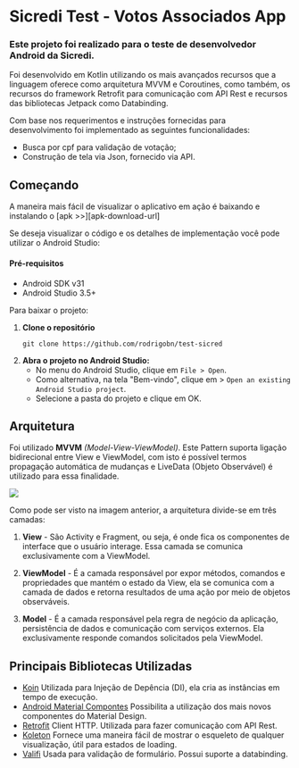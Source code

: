 # Sicredi Test - Votos Associados App

### Este projeto foi realizado para o teste de desenvolvedor Android da Sicredi. 

Foi desenvolvido em Kotlin utilizando os mais avançados recursos que a linguagem oferece como arquitetura MVVM e Coroutines, como também, os recursos do framework Retrofit para comunicação com API Rest e recursos das bibliotecas Jetpack como Databinding.

Com base nos requerimentos e instruções fornecidas para desenvolvimento foi implementado as seguintes funcionalidades:
- Busca por cpf para validação de votação;
- Construção de tela via Json, fornecido via API.


## Começando
A maneira mais fácil de visualizar o aplicativo em ação é baixando e instalando o [apk >>][apk-download-url]

Se deseja visualizar o código e os detalhes de implementação você pode utilizar o Android Studio:
#### Pré-requisitos
 - Android SDK v31
 - Android Studio 3.5+

Para baixar o projeto:
1. **Clone o repositório**
   ```console
   git clone https://github.com/rodrigobn/test-sicred
   ```
2. **Abra o projeto no Android Studio:**
   - No menu do Android Studio, clique em `File > Open`.
   - Como alternativa, na tela "Bem-vindo", clique em > `Open an existing Android Studio project`.
   - Selecione a pasta do projeto e clique em OK.

## Arquitetura
Foi utilizado **MVVM** _(Model-View-ViewModel)_. Este Pattern suporta ligação bidirecional entre View e ViewModel, com isto é possível termos propagação automática de mudanças e LiveData (Objeto Observável) é utilizado para essa finalidade. 


<img src="https://i.imgur.com/mGNkir2.png" />


Como pode ser visto na imagem anterior, a arquitetura divide-se em três camadas:

1. **View** - São Activity e Fragment, ou seja, é onde fica os componentes de interface que o usuário interage. Essa camada se comunica exclusivamente com a ViewModel.

2. **ViewModel** - É a camada responsável por expor métodos, comandos e propriedades que mantém o estado da View, ela se comunica com a camada de dados e retorna resultados de uma ação por meio de objetos observáveis.

3. **Model** - É a camada responsável pela regra de negócio da aplicação, persistência de dados e comunicação com serviços externos. Ela exclusivamente responde comandos solicitados pela ViewModel.

## Principais Bibliotecas Utilizadas

- [Koin](https://insert-koin.io/) Utilizada para Injeção de Depência (DI), ela cria as instâncias em tempo de execução.
- [Android Material Compontes](https://material.io/components) Possibilita a utilização dos mais novos componentes do Material Design.
- [Retrofit](https://square.github.io/retrofit/) Client HTTP. Utilizada para fazer comunicação com API Rest.
- [Koleton](https://github.com/ericktijerou/koleton) Fornece uma maneira fácil de mostrar o esqueleto de qualquer visualização, útil para estados de loading.
- [Valifi](https://github.com/mlykotom/valifi) Usada para validação de formulário. Possui suporte a databinding.

